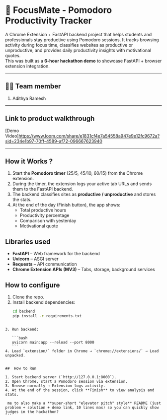 
# 🍅 FocusMate - Pomodoro Productivity Tracker

A Chrome Extension + FastAPI backend project that helps students and professionals stay productive using Pomodoro sessions. It tracks browsing activity during focus time, classifies websites as productive or unproductive, and provides daily productivity insights with motivational quotes.  
This was built as a **6-hour hackathon demo** to showcase FastAPI + browser extension integration.

---

## 👨‍💻 Team member
1. Adithya Ramesh

---

##  Link to product walkthrough
[Demo Video]https://www.loom.com/share/e1831cf4e7a54558a947e9e12fc9672a?sid=234e1b97-70ff-4589-af72-096667623940

---

##  How it Works ?
1. Start the **Pomodoro timer** (25/5, 45/10, 60/15) from the Chrome extension.  
2. During the timer, the extension logs your active tab URLs and sends them to the FastAPI backend.  
3. The backend classifies sites as **productive / unproductive** and stores the stats.  
4. At the end of the day (Finish button), the app shows:  
   - Total productive hours  
   - Productivity percentage  
   - Comparison with yesterday  
   - Motivational quote  



##  Libraries used
- **FastAPI** – Web framework for the backend  
- **Uvicorn** – ASGI server  
- **Requests** – API communication  
- **Chrome Extension APIs (MV3)** – Tabs, storage, background services  


##  How to configure
1. Clone the repo.  
2. Install backend dependencies:  
   ```bash
   cd backend
   pip install -r requirements.txt
````

3. Run backend:

   ```bash
   uvicorn main:app --reload --port 8000
   ```
4. Load `extension/` folder in Chrome → `chrome://extensions/` → Load unpacked.


##  How to Run

1. Start backend server (`http://127.0.0.1:8000`).
2. Open Chrome, start a Pomodoro session via extension.
3. Browse normally → Extension logs activity.
4. At the end of the session, click **Finish** to view analysis and stats.

 me to also make a **super-short "elevator pitch" style** README (just problem + solution + demo link, 10 lines max) so you can quickly show judges in the hackathon?
```
